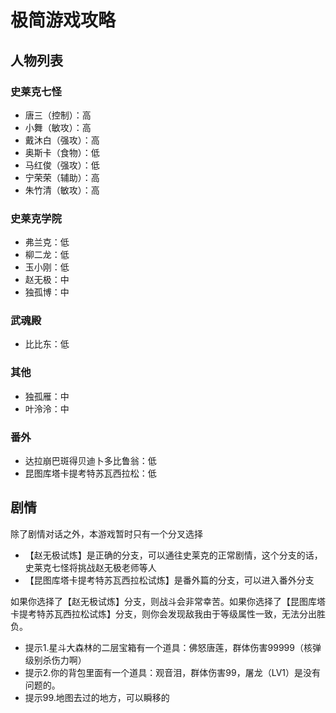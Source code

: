 # 极简游戏攻略

## 人物列表

### 史莱克七怪

- 唐三（控制）：高
- 小舞（敏攻）：高
- 戴沐白（强攻）：高
- 奥斯卡（食物）：低
- 马红俊（强攻）：低
- 宁荣荣（辅助）：高
- 朱竹清（敏攻）：高

### 史莱克学院

- 弗兰克：低
- 柳二龙：低
- 玉小刚：低
- 赵无极：中
- 独孤博：中
  
### 武魂殿

- 比比东：低

### 其他

- 独孤雁：中
- 叶泠泠：中

### 番外

- 达拉崩巴斑得贝迪卜多比鲁翁：低
- 昆图库塔卡提考特苏瓦西拉松：低

## 剧情

除了剧情对话之外，本游戏暂时只有一个分叉选择

- 【赵无极试炼】是正确的分支，可以通往史莱克的正常剧情，这个分支的话，史莱克七怪将挑战赵无极老师等人
- 【昆图库塔卡提考特苏瓦西拉松试炼】是番外篇的分支，可以进入番外分支

如果你选择了【赵无极试炼】分支，则战斗会非常幸苦。如果你选择了【昆图库塔卡提考特苏瓦西拉松试炼】分支，则你会发现敌我由于等级属性一致，无法分出胜负。

- 提示1.星斗大森林的二层宝箱有一个道具：佛怒唐莲，群体伤害99999（核弹级别杀伤力啊）
- 提示2.你的背包里面有一个道具：观音泪，群体伤害99，屠龙（LV1）是没有问题的。
- 提示99.地图去过的地方，可以瞬移的
